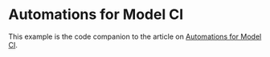 # Automations for Model CI

This example is the code companion to the article on [Automations for Model CI](http://wandb.me/model-ci-report).
